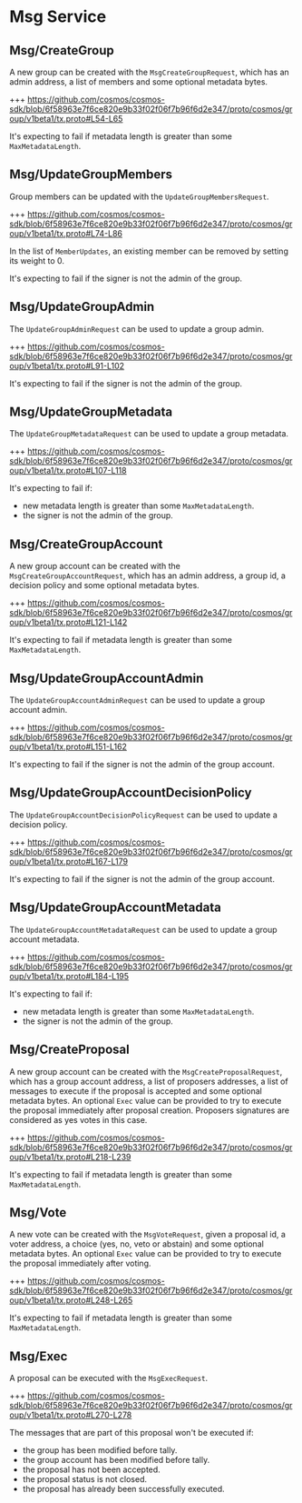<!--
order: 3
-->

# Msg Service

## Msg/CreateGroup

A new group can be created with the `MsgCreateGroupRequest`, which has an admin address, a list of members and some optional metadata bytes.

+++ https://github.com/cosmos/cosmos-sdk/blob/6f58963e7f6ce820e9b33f02f06f7b96f6d2e347/proto/cosmos/group/v1beta1/tx.proto#L54-L65

It's expecting to fail if metadata length is greater than some `MaxMetadataLength`.

## Msg/UpdateGroupMembers

Group members can be updated with the `UpdateGroupMembersRequest`.

+++ https://github.com/cosmos/cosmos-sdk/blob/6f58963e7f6ce820e9b33f02f06f7b96f6d2e347/proto/cosmos/group/v1beta1/tx.proto#L74-L86

In the list of `MemberUpdates`, an existing member can be removed by setting its weight to 0.

It's expecting to fail if the signer is not the admin of the group.

## Msg/UpdateGroupAdmin

The `UpdateGroupAdminRequest` can be used to update a group admin.

+++ https://github.com/cosmos/cosmos-sdk/blob/6f58963e7f6ce820e9b33f02f06f7b96f6d2e347/proto/cosmos/group/v1beta1/tx.proto#L91-L102

It's expecting to fail if the signer is not the admin of the group.

## Msg/UpdateGroupMetadata

The `UpdateGroupMetadataRequest` can be used to update a group metadata.

+++ https://github.com/cosmos/cosmos-sdk/blob/6f58963e7f6ce820e9b33f02f06f7b96f6d2e347/proto/cosmos/group/v1beta1/tx.proto#L107-L118

It's expecting to fail if:
- new metadata length is greater than some `MaxMetadataLength`.
- the signer is not the admin of the group.

## Msg/CreateGroupAccount

A new group account can be created with the `MsgCreateGroupAccountRequest`, which has an admin address, a group id, a decision policy and some optional metadata bytes.

+++ https://github.com/cosmos/cosmos-sdk/blob/6f58963e7f6ce820e9b33f02f06f7b96f6d2e347/proto/cosmos/group/v1beta1/tx.proto#L121-L142

It's expecting to fail if metadata length is greater than some `MaxMetadataLength`.

## Msg/UpdateGroupAccountAdmin

The `UpdateGroupAccountAdminRequest` can be used to update a group account admin.

+++ https://github.com/cosmos/cosmos-sdk/blob/6f58963e7f6ce820e9b33f02f06f7b96f6d2e347/proto/cosmos/group/v1beta1/tx.proto#L151-L162

It's expecting to fail if the signer is not the admin of the group account.

## Msg/UpdateGroupAccountDecisionPolicy

The `UpdateGroupAccountDecisionPolicyRequest` can be used to update a decision policy.

+++ https://github.com/cosmos/cosmos-sdk/blob/6f58963e7f6ce820e9b33f02f06f7b96f6d2e347/proto/cosmos/group/v1beta1/tx.proto#L167-L179

It's expecting to fail if the signer is not the admin of the group account.

## Msg/UpdateGroupAccountMetadata

The `UpdateGroupAccountMetadataRequest` can be used to update a group account metadata.

+++ https://github.com/cosmos/cosmos-sdk/blob/6f58963e7f6ce820e9b33f02f06f7b96f6d2e347/proto/cosmos/group/v1beta1/tx.proto#L184-L195

It's expecting to fail if:
- new metadata length is greater than some `MaxMetadataLength`.
- the signer is not the admin of the group.

## Msg/CreateProposal

A new group account can be created with the `MsgCreateProposalRequest`, which has a group account address, a list of proposers addresses, a list of messages to execute if the proposal is accepted and some optional metadata bytes.
An optional `Exec` value can be provided to try to execute the proposal immediately after proposal creation. Proposers signatures are considered as yes votes in this case.

+++ https://github.com/cosmos/cosmos-sdk/blob/6f58963e7f6ce820e9b33f02f06f7b96f6d2e347/proto/cosmos/group/v1beta1/tx.proto#L218-L239

It's expecting to fail if metadata length is greater than some `MaxMetadataLength`.

## Msg/Vote

A new vote can be created with the `MsgVoteRequest`, given a proposal id, a voter address, a choice (yes, no, veto or abstain) and some optional metadata bytes.
An optional `Exec` value can be provided to try to execute the proposal immediately after voting.

+++ https://github.com/cosmos/cosmos-sdk/blob/6f58963e7f6ce820e9b33f02f06f7b96f6d2e347/proto/cosmos/group/v1beta1/tx.proto#L248-L265

It's expecting to fail if metadata length is greater than some `MaxMetadataLength`.

## Msg/Exec

A proposal can be executed with the `MsgExecRequest`.

+++ https://github.com/cosmos/cosmos-sdk/blob/6f58963e7f6ce820e9b33f02f06f7b96f6d2e347/proto/cosmos/group/v1beta1/tx.proto#L270-L278

The messages that are part of this proposal won't be executed if:
- the group has been modified before tally.
- the group account has been modified before tally.
- the proposal has not been accepted.
- the proposal status is not closed.
- the proposal has already been successfully executed.
